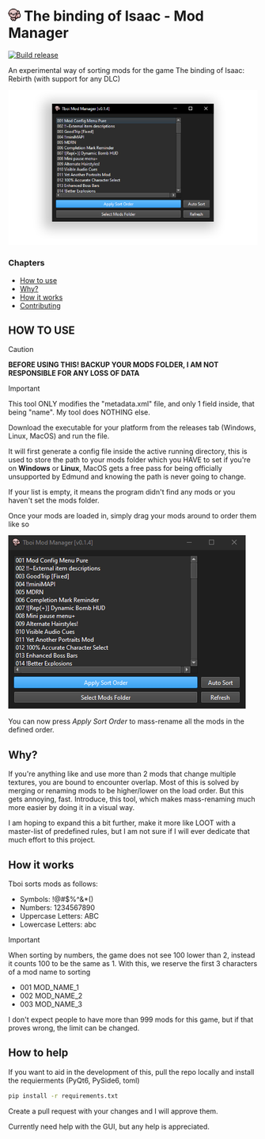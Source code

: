 # <img src="assets/icon.png" width="25" height="25" alt="isaac thumbs up"> The binding of Isaac - Mod Manager 

[![Build release](https://github.com/PetricaT/IsaacMM/actions/workflows/python-build.yml/badge.svg)](https://github.com/PetricaT/IsaacMM/actions/workflows/python-build.yml)

An experimental way of sorting mods for the game The binding of Isaac: Rebirth (with support for any DLC) 

<img src="./assets/Windows_Dark.png" alt="Windows GUI Light">

### Chapters
* [How to use](#how-to-use)
* [Why?](#why)
* [How it works](#how-it-works)
* [Contributing](#how-to-help)

## HOW TO USE

> [!CAUTION]
> **BEFORE USING THIS! BACKUP YOUR MODS FOLDER, I AM NOT RESPONSIBLE FOR ANY LOSS OF DATA**

> [!IMPORTANT]
> This tool ONLY modifies the "metadata.xml" file, and only 1 field inside, that being "name". My tool does NOTHING else.

Download the executable for your platform from the releases tab (Windows, Linux, MacOS) and run the file.

It will first generate a config file inside the active running directory, this is used to store the path to your mods folder which you HAVE to set if you're on **Windows** or **Linux**, MacOS gets a free pass for being officially unsupported by Edmund and knowing the path is never going to change.

If your list is empty, it means the program didn't find any mods or you haven't set the mods folder.

Once your mods are loaded in, simply drag your mods around to order them like so

![demo_gif](./assets/demo_dnd.gif)

You can now press *Apply Sort Order* to mass-rename all the mods in the defined order.

## Why?

If you're anything like and use more than 2 mods that change multiple textures, you are bound to encounter overlap. Most of this is solved by merging or renaming mods to be higher/lower on the load order. But this gets annoying, fast. Introduce, this tool, which makes mass-renaming much more easier by doing it in a visual way. 

I am hoping to expand this a bit further, make it more like LOOT with a master-list of predefined rules, but I am not sure if I will ever dedicate that much effort to this project.

## How it works

Tboi sorts mods as follows:

* Symbols: !@#$%^&*()
* Numbers: 1234567890
* Uppercase Letters: ABC
* Lowercase Letters: abc

> [!IMPORTANT]
> When sorting by numbers, the game does not see 100 lower than 2, instead it counts 100 to be the same as 1. With this, we reserve the first 3 characters of a mod name to sorting
>
> * 001 MOD_NAME_1
> * 002 MOD_NAME_2
> * 003 MOD_NAME_3

I don't expect people to have more than 999 mods for this game, but if that proves wrong, the limit can be changed.

## How to help

If you want to aid in the development of this, pull the repo locally and install the requierments (PyQt6, PySide6, toml) 

``` sh
pip install -r requirements.txt
```

Create a pull request with your changes and I will approve them.

Currently need help with the GUI, but any help is appreciated.